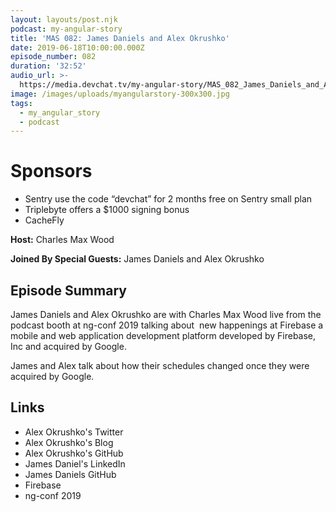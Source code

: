 ```yaml
---
layout: layouts/post.njk
podcast: my-angular-story
title: 'MAS 082: James Daniels and Alex Okrushko'
date: 2019-06-18T10:00:00.000Z
episode_number: 082
duration: '32:52'
audio_url: >-
  https://media.devchat.tv/my-angular-story/MAS_082_James_Daniels_and_Alex_Okrushko.mp3
image: /images/uploads/myangularstory-300x300.jpg
tags:
  - my_angular_story
  - podcast
---
```

# Sponsors

* Sentry use the code “devchat” for 2 months free on Sentry small plan
* Triplebyte offers a $1000 signing bonus
* CacheFly



**Host:** Charles Max Wood



**Joined By Special Guests:** James Daniels and Alex Okrushko



## Episode Summary



James Daniels and Alex Okrushko are with Charles Max Wood live from the podcast booth at ng-conf 2019 talking about  new happenings at Firebase a mobile and web application development platform developed by Firebase, Inc and acquired by Google.



James and Alex talk about how their schedules changed once they were acquired by Google.



## Links

* Alex Okrushko's Twitter
* Alex Okrushko's Blog
* Alex Okrushko's GitHub
* James Daniel's LinkedIn
* James Daniels GitHub
* Firebase
* ng-conf 2019
